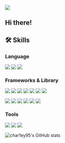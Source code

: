 <a href="https://char1ey.tistory.com/" target="_blank">
  <img src="https://img.shields.io/badge/tistory-000000?style=tistory&logo=tistory&logoColor=ffffff"/>
</a>

## Hi there! 

## 🛠️ Skills

### Language

<img src="https://img.shields.io/badge/TypeScript-3178C6?style=typescript&logo=typescript&logoColor=ffffff"/> <img src="https://img.shields.io/badge/Node_js-339933?style=nodedotjs&logo=nodedotjs&logoColor=ffffff"/> <img src="https://img.shields.io/badge/Solidity-363636?style=solidity&logo=solidity&logoColor=ffffff"/>

### Frameworks & Library

<img src="https://img.shields.io/badge/React-61DAFB?style=React&logo=React&logoColor=ffffff"/> <img src="https://img.shields.io/badge/Next.js-000000?style=nextdotjs&logo=next.js&logoColor=ffffff"/> <img src="https://img.shields.io/badge/Nunjucks-1C4913?style=nunjucks&logo=nunjucks&logoColor=ffffff"/> <img src="https://img.shields.io/badge/styled_components-DB7093?style=styledcomponents&logo=styledcomponents&logoColor=ffffff"/> <img src="https://img.shields.io/badge/Redux-764ABC?style=redux&logo=redux&logoColor=ffffff"/> <img src="https://img.shields.io/badge/React_Query-FF4154?style=reactquery&logo=reactquery&logoColor=ffffff"/> <img src="https://img.shields.io/badge/Axios-5A29E4?style=axios&logo=axios&logoColor=ffffff"/>

<img src="https://img.shields.io/badge/Socket_IO-010101?style=socketdotio&logo=socketdotio&logoColor=ffffff"/> <img src="https://img.shields.io/badge/Tailwind_CSS-06B6D4?style=tailwindcss&logo=tailwindcss&logoColor=ffffff"/> <img src="https://img.shields.io/badge/Express-000000?style=express&logo=express&logoColor=ffffff"/> <img src="https://img.shields.io/badge/NestJS-E0234E?style=nestjs&logo=nestjs&logoColor=ffffff"/> <img src="https://img.shields.io/badge/Sequelize-52B0E7?style=sequelize&logo=sequelize&logoColor=ffffff"/> <img src="https://img.shields.io/badge/Amazon_AWS-232F3E?style=amazonaws&logo=amazonaws&logoColor=ffffff"/>  

### Tools
 
 <img src="https://img.shields.io/badge/Notion-000000?style=notion&logo=notion&logoColor=ffffff"/> <img src="https://img.shields.io/badge/Trello-0052cc?style=trello&logo=trello&logoColor=ffffff"/> <img src="https://img.shields.io/badge/Figma-f24e1e?style=figma&logo=figma&logoColor=ffffff"/> 


![char1ey95's GitHub stats](https://github-readme-stats.vercel.app/api?username=char1ey95&show_icons=true&theme=radical)

<!-- 테마 변경시 https://github.com/anuraghazra/github-readme-stats/blob/master/themes/README.md -->

<!--
**char1ey95/char1ey95** is a ✨ _special_ ✨ repository because its `README.md` (this file) appears on your GitHub profile.

Here are some ideas to get you started:

- 🔭 I’m currently working on ...
- 🌱 I’m currently learning ...
- 👯 I’m looking to collaborate on ...
- 🤔 I’m looking for help with ...
- 💬 Ask me about ...
- 📫 How to reach me: ...
- 😄 Pronouns: ...
- ⚡ Fun fact: ...
-->
